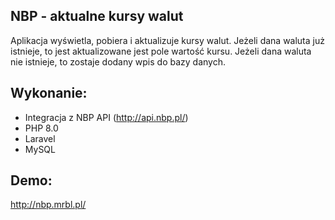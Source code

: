 
## NBP - aktualne kursy walut

Aplikacja wyświetla, pobiera i aktualizuje kursy walut. Jeżeli dana waluta już istnieje, to jest aktualizowane jest pole wartość kursu. Jeżeli dana waluta nie istnieje, to zostaje dodany wpis do bazy danych.

## Wykonanie:
- Integracja z NBP API (http://api.nbp.pl/)
- PHP 8.0
- Laravel
- MySQL

## Demo:
http://nbp.mrbl.pl/
